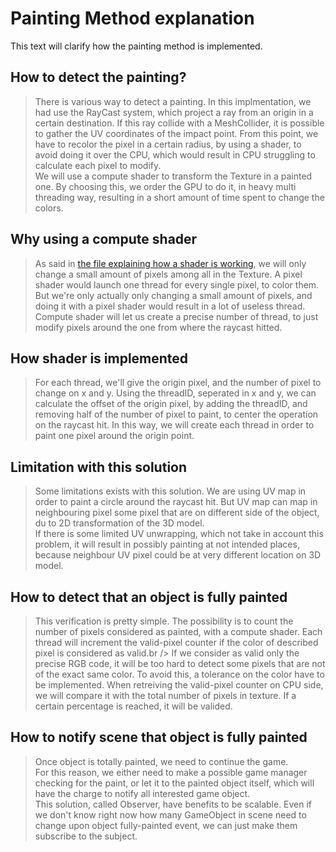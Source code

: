# Painting Method explanation

This text will clarify how the painting method is implemented.

## How to detect the painting?
> There is various way to detect a painting. In this implmentation, we had use the RayCast system, which project
> a ray from an origin in a certain destination. If this ray collide with a MeshCollider, it is possible to gather
> the UV coordinates of the impact point. From this point, we have to recolor the pixel in a certain radius, by using a
> shader, to avoid doing it over the CPU, which would result in CPU struggling to calculate each pixel to modify.<br/>
> We will use a compute shader to transform the Texture in a painted one. By choosing this, we order the GPU to do it,
> in heavy multi threading way, resulting in a short amount of time spent to change the colors.

## Why using a compute shader
> As said in [the file explaining how a shader is working](./shaders/shader_usage.md), we will only change a small
> amount of pixels among all in the Texture. A pixel shader would launch one thread for every single pixel, to color them.<br />
> But we're only actually only changing a small amount of pixels, and doing it with a pixel shader would result in a lot
> of useless thread. Compute shader will let us create a precise number of thread, to just modify pixels around the one
> from where the raycast hitted.

## How shader is implemented
> For each thread, we'll give the origin pixel, and the number of pixel to change on x and y.
> Using the threadID, seperated in x and y, we can calculate the offset of the origin pixel, by adding the threadID, and
> removing half of the number of pixel to paint, to center the operation on the raycast hit.
> In this way, we will create each thread in order to paint one pixel around the origin point.

## Limitation with this solution
> Some limitations exists with this solution. We are using UV map in order to paint a circle around the raycast hit.
> But UV map can map in neighbouring pixel some pixel that are on different side of the object, du to 2D transformation
> of the 3D model.<br />
> If there is some limited UV unwrapping, which not take in account this problem, it will result in possibly painting 
> at not intended places, because neighbour UV pixel could be at very different location on 3D model.

## How to detect that an object is fully painted
> This verification is pretty simple. The possibility is to count the number of pixels considered as painted, with a
> compute shader. Each thread will increment the valid-pixel counter if the color of described pixel is considered
> as valid.br />
> If we consider as valid only the precise RGB code, it will be too hard to detect some pixels that are not of the exact
> same color. To avoid this, a tolerance on the color have to be implemented.
> When retreiving the valid-pixel counter on CPU side, we will compare it with the total number of pixels in texture.
> If a certain percentage is reached, it will be valided.

## How to notify scene that object is fully painted
> Once object is totally painted, we need to continue the game.<br />
> For this reason, we either need to make a possible game manager checking for the paint, or let it to the painted object
> itself, which will have the charge to notify all interested game object.<br />
> This solution, called Observer, have benefits to be scalable. Even if we don't know right now how many GameObject in
> scene need to change upon object fully-painted event, we can just make them subscribe to the subject.